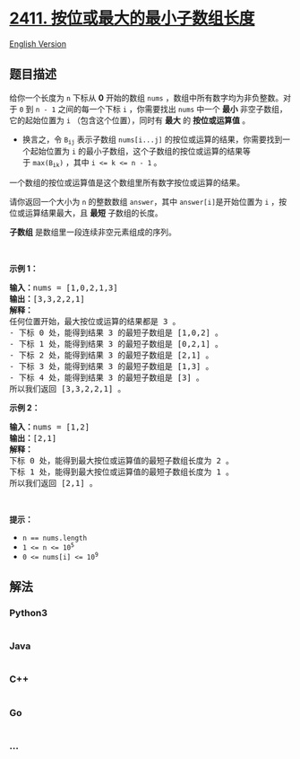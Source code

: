 # [2411. 按位或最大的最小子数组长度](https://leetcode.cn/problems/smallest-subarrays-with-maximum-bitwise-or)

[English Version](/solution/2400-2499/2411.Smallest%20Subarrays%20With%20Maximum%20Bitwise%20OR/README_EN.md)

## 题目描述

<!-- 这里写题目描述 -->

<p>给你一个长度为 <code>n</code>&nbsp;下标从 <strong>0</strong>&nbsp;开始的数组&nbsp;<code>nums</code>&nbsp;，数组中所有数字均为非负整数。对于&nbsp;<code>0</code>&nbsp;到&nbsp;<code>n - 1</code>&nbsp;之间的每一个下标 <code>i</code>&nbsp;，你需要找出&nbsp;<code>nums</code>&nbsp;中一个 <strong>最小</strong> 非空子数组，它的起始位置为&nbsp;<code>i</code>&nbsp;（包含这个位置），同时有&nbsp;<strong>最大</strong>&nbsp;的 <strong>按位或</strong><b>运算值</b>&nbsp;。</p>

<ul>
	<li>换言之，令&nbsp;<code>B<sub>ij</sub></code>&nbsp;表示子数组&nbsp;<code>nums[i...j]</code>&nbsp;的按位或运算的结果，你需要找到一个起始位置为&nbsp;<code>i</code>&nbsp;的最小子数组，这个子数组的按位或运算的结果等于&nbsp;<code>max(B<sub>ik</sub>)</code>&nbsp;，其中&nbsp;<code>i &lt;= k &lt;= n - 1</code>&nbsp;。</li>
</ul>

<p>一个数组的按位或运算值是这个数组里所有数字按位或运算的结果。</p>

<p>请你返回一个大小为 <code>n</code>&nbsp;的整数数组<em>&nbsp;</em><code>answer</code>，其中<em>&nbsp;</em><code>answer[i]</code>是开始位置为&nbsp;<code>i</code>&nbsp;，按位或运算结果最大，且&nbsp;<strong>最短</strong>&nbsp;子数组的长度。</p>

<p><strong>子数组</strong>&nbsp;是数组里一段连续非空元素组成的序列。</p>

<p>&nbsp;</p>

<p><strong>示例 1：</strong></p>

<pre><b>输入：</b>nums = [1,0,2,1,3]
<b>输出：</b>[3,3,2,2,1]
<strong>解释：</strong>
任何位置开始，最大按位或运算的结果都是 3 。
- 下标 0 处，能得到结果 3 的最短子数组是 [1,0,2] 。
- 下标 1 处，能得到结果 3 的最短子数组是 [0,2,1] 。
- 下标 2 处，能得到结果 3 的最短子数组是 [2,1] 。
- 下标 3 处，能得到结果 3 的最短子数组是 [1,3] 。
- 下标 4 处，能得到结果 3 的最短子数组是 [3] 。
所以我们返回 [3,3,2,2,1] 。
</pre>

<p><strong>示例 2：</strong></p>

<pre><b>输入：</b>nums = [1,2]
<b>输出：</b>[2,1]
<strong>解释：
</strong>下标 0 处，能得到最大按位或运算值的最短子数组长度为 2 。
下标 1 处，能得到最大按位或运算值的最短子数组长度为 1 。
所以我们返回 [2,1] 。
</pre>

<p>&nbsp;</p>

<p><strong>提示：</strong></p>

<ul>
	<li><code>n == nums.length</code></li>
	<li><code>1 &lt;= n &lt;= 10<sup>5</sup></code></li>
	<li><code>0 &lt;= nums[i] &lt;= 10<sup>9</sup></code></li>
</ul>


## 解法

<!-- 这里可写通用的实现逻辑 -->

<!-- tabs:start -->

### **Python3**

<!-- 这里可写当前语言的特殊实现逻辑 -->

```python

```

### **Java**

<!-- 这里可写当前语言的特殊实现逻辑 -->

```java

```

### **C++**

```cpp

```

### **Go**

```go

```

### **...**

```

```

<!-- tabs:end -->